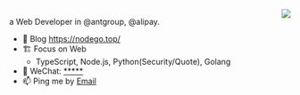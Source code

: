 <img align="right" src="https://github-readme-stats.vercel.app/api?username=ycjcl868&show_icons=true&icon_color=ad0d52&text_color=24292e&bg_color=ffffff&hide_title=true" />

a Web Developer in @antgroup, @alipay.

- 🎨 Blog https://nodego.top/
- 🏗 Focus on Web
  - TypeScript, Node.js, Python(Security/Quote), Golang
- 💬 WeChat: [*****](kylinJCL)
- 📫 Ping me by [Email](mailto:chaolinjin@gmail.com)
